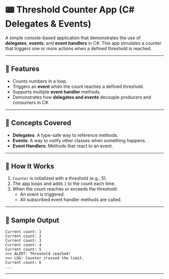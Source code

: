 # 📟 Threshold Counter App (C# Delegates & Events)

A simple console-based application that demonstrates the use of **delegates**, **events**, and **event handlers** in C#. This app simulates a counter that triggers one or more actions when a defined threshold is reached.

---

## 🎯 Features

- Counts numbers in a loop.
- Triggers an **event** when the count reaches a defined threshold.
- Supports multiple **event handler** methods.
- Demonstrates how **delegates and events** decouple producers and consumers in C#.

---

## 🧠 Concepts Covered

- **Delegates**: A type-safe way to reference methods.
- **Events**: A way to notify other classes when something happens.
- **Event Handlers**: Methods that react to an event.

---

## 🚀 How It Works

1. `Counter` is initialized with a threshold (e.g., 5).
2. The app loops and adds `1` to the count each time.
3. When the count reaches or exceeds the threshold:
   - An event is triggered.
   - All subscribed event handler methods are called.

---

## 🧪 Sample Output

```
Current count: 1
Current count: 2
Current count: 3
Current count: 4
Current count: 5
>>> ALERT: Threshold reached!
>>> LOG: Counter crossed the limit.
Current count: 6
...
```

---

